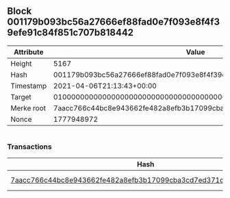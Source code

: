 ## Block 001179b093bc56a27666ef88fad0e7f093e8f4f39efe91c84f851c707b818442

Attribute | Value
--- | ---
Height | 5167
Hash | 001179b093bc56a27666ef88fad0e7f093e8f4f39efe91c84f851c707b818442
Timestamp | 2021-04-06T21:13:43+00:00
Target | 0100000000000000000000000000000000000000000000000000000000000000
Merke root | 7aacc766c44bc8e943662fe482a8efb3b17099cba3cd7ed371de19506d022b92
Nonce | 1777948972

```

```

### Transactions

Hash | Amount
--- | ---
[7aacc766c44bc8e943662fe482a8efb3b17099cba3cd7ed371de19506d022b92](7aacc766c44bc8e943662fe482a8efb3b17099cba3cd7ed371de19506d022b92.md) | 10.00000000 SKEPTI 
